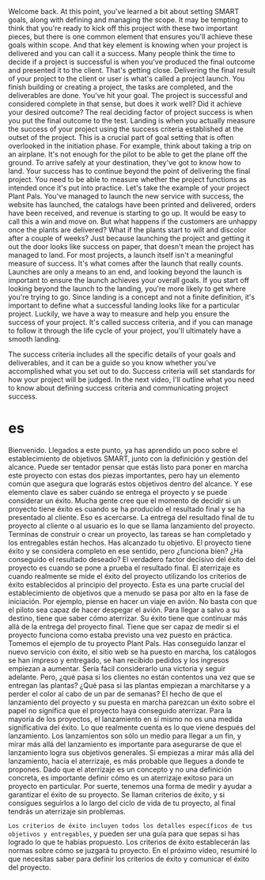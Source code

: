 Welcome back. At this point, you've learned a bit about setting SMART goals, along with defining and managing the scope. It may be tempting to think that you're ready to kick off this project with these two important pieces, but there is one common element that ensures you'll achieve these goals within scope. And that key element is knowing when your project is delivered and you can call it a success. Many people think the time to decide if a project is successful is when you've produced the final outcome and presented it to the client. That's getting close. Delivering the final result of your project to the client or user is what's called a project launch.
You finish building or creating a project, the tasks are completed, and the deliverables are done. You've hit your goal. The project is successful and considered complete in that sense, but does it work well? Did it achieve your desired outcome? The real deciding factor of project success is when you put the final outcome to the test. Landing is when you actually measure the success of your project using the success criteria established at the outset of the project.
This is a crucial part of goal setting that is often overlooked in the initiation phase. For example, think about taking a trip on an airplane. It's not enough for the pilot to be able to get the plane off the ground. To arrive safely at your destination, they've got to know how to land.
Your success has to continue beyond the point of delivering the final project. You need to be able to measure whether the project functions as intended once it's put into practice.
Let's take the example of your project Plant Pals. You've managed to launch the new service with success, the website has launched, the catalogs have been printed and delivered, orders have been received, and revenue is starting to go up. It would be easy to call this a win and move on. But what happens if the customers are unhappy once the plants are delivered? What if the plants start to wilt and discolor after a couple of weeks? Just because launching the project and getting it out the door looks like success on paper, that doesn't mean the project has managed to land. For most projects, a launch itself isn't a meaningful measure of success. It's what comes after the launch that really counts. Launches are only a means to an end, and looking beyond the launch is important to ensure the launch achieves your overall goals.
If you start off looking beyond the launch to the landing, you're more likely to get where you're trying to go. Since landing is a concept and not a finite definition, it's important to define what a successful landing looks like for a particular project. Luckily, we have a way to measure and help you ensure the success of your project. It's called success criteria, and if you can manage to follow it through the life cycle of your project, you'll ultimately have a smooth landing.

The success criteria includes all the specific details of your goals and deliverables, and it can be a guide so you know whether you've accomplished what you set out to do.
Success criteria will set standards for how your project will be judged.
In the next video, I'll outline what you need to know about defining success criteria and communicating project success.
# es
Bienvenido. Llegados a este punto, ya has aprendido un poco sobre el establecimiento de objetivos SMART, junto con la definición y gestión del alcance. Puede ser tentador pensar que estás listo para poner en marcha este proyecto con estas dos piezas importantes, pero hay un elemento común que asegura que lograrás estos objetivos dentro del alcance. Y ese elemento clave es saber cuándo se entrega el proyecto y se puede considerar un éxito. Mucha gente cree que el momento de decidir si un proyecto tiene éxito es cuando se ha producido el resultado final y se ha presentado al cliente. Eso es acercarse. La entrega del resultado final de tu proyecto al cliente o al usuario es lo que se llama lanzamiento del proyecto.
Terminas de construir o crear un proyecto, las tareas se han completado y los entregables están hechos. Has alcanzado tu objetivo. El proyecto tiene éxito y se considera completo en ese sentido, pero ¿funciona bien? ¿Ha conseguido el resultado deseado? El verdadero factor decisivo del éxito del proyecto es cuando se pone a prueba el resultado final. El aterrizaje es cuando realmente se mide el éxito del proyecto utilizando los criterios de éxito establecidos al principio del proyecto.
Esta es una parte crucial del establecimiento de objetivos que a menudo se pasa por alto en la fase de iniciación. Por ejemplo, piense en hacer un viaje en avión. No basta con que el piloto sea capaz de hacer despegar el avión. Para llegar a salvo a su destino, tiene que saber cómo aterrizar.
Su éxito tiene que continuar más allá de la entrega del proyecto final. Tiene que ser capaz de medir si el proyecto funciona como estaba previsto una vez puesto en práctica.
Tomemos el ejemplo de tu proyecto Plant Pals. Has conseguido lanzar el nuevo servicio con éxito, el sitio web se ha puesto en marcha, los catálogos se han impreso y entregado, se han recibido pedidos y los ingresos empiezan a aumentar. Sería fácil considerarlo una victoria y seguir adelante. Pero, ¿qué pasa si los clientes no están contentos una vez que se entregan las plantas? ¿Qué pasa si las plantas empiezan a marchitarse y a perder el color al cabo de un par de semanas? El hecho de que el lanzamiento del proyecto y su puesta en marcha parezcan un éxito sobre el papel no significa que el proyecto haya conseguido aterrizar. Para la mayoría de los proyectos, el lanzamiento en sí mismo no es una medida significativa del éxito. Lo que realmente cuenta es lo que viene después del lanzamiento. Los lanzamientos son sólo un medio para llegar a un fin, y mirar más allá del lanzamiento es importante para asegurarse de que el lanzamiento logra sus objetivos generales.
Si empiezas a mirar más allá del lanzamiento, hacia el aterrizaje, es más probable que llegues a donde te propones. Dado que el aterrizaje es un concepto y no una definición concreta, es importante definir cómo es un aterrizaje exitoso para un proyecto en particular. Por suerte, tenemos una forma de medir y ayudar a garantizar el éxito de su proyecto. Se llaman criterios de éxito, y si consigues seguirlos a lo largo del ciclo de vida de tu proyecto, al final tendrás un aterrizaje sin problemas.

`Los criterios de éxito incluyen todos los detalles específicos de tus objetivos y entregables`, y pueden ser una guía para que sepas si has logrado lo que te habías propuesto.
Los criterios de éxito establecerán las normas sobre cómo se juzgará tu proyecto.
En el próximo vídeo, resumiré lo que necesitas saber para definir los criterios de éxito y comunicar el éxito del proyecto.